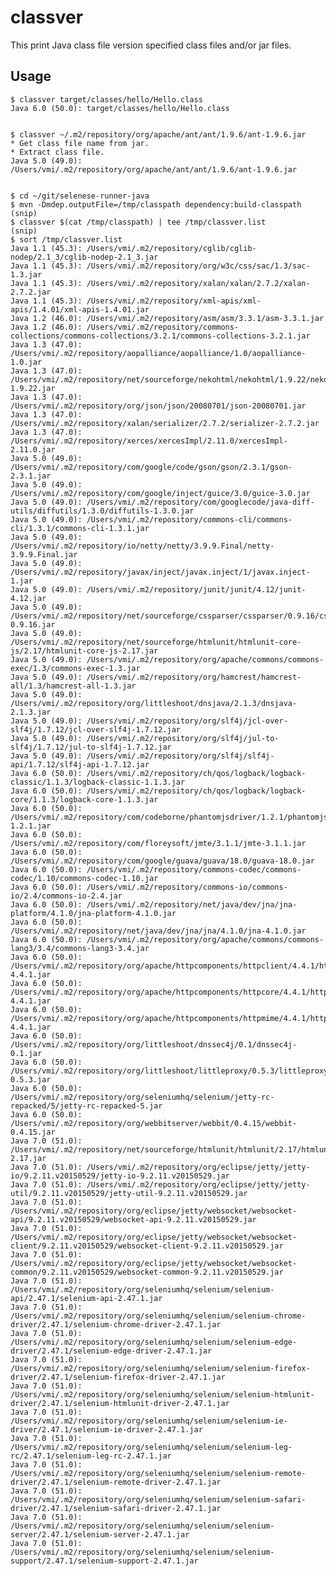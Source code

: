 classver
========

This print Java class file version specified class files and/or jar files.

Usage
-----

    $ classver target/classes/hello/Hello.class
    Java 6.0 (50.0): target/classes/hello/Hello.class


    $ classver ~/.m2/repository/org/apache/ant/ant/1.9.6/ant-1.9.6.jar
    * Get class file name from jar.
    * Extract class file.
    Java 5.0 (49.0): /Users/vmi/.m2/repository/org/apache/ant/ant/1.9.6/ant-1.9.6.jar


    $ cd ~/git/selenese-runner-java
    $ mvn -Dmdep.outputFile=/tmp/classpath dependency:build-classpath
    (snip)
    $ classver $(cat /tmp/classpath) | tee /tmp/classver.list
    (snip)
    $ sort /tmp/classver.list
    Java 1.1 (45.3): /Users/vmi/.m2/repository/cglib/cglib-nodep/2.1_3/cglib-nodep-2.1_3.jar
    Java 1.1 (45.3): /Users/vmi/.m2/repository/org/w3c/css/sac/1.3/sac-1.3.jar
    Java 1.1 (45.3): /Users/vmi/.m2/repository/xalan/xalan/2.7.2/xalan-2.7.2.jar
    Java 1.1 (45.3): /Users/vmi/.m2/repository/xml-apis/xml-apis/1.4.01/xml-apis-1.4.01.jar
    Java 1.2 (46.0): /Users/vmi/.m2/repository/asm/asm/3.3.1/asm-3.3.1.jar
    Java 1.2 (46.0): /Users/vmi/.m2/repository/commons-collections/commons-collections/3.2.1/commons-collections-3.2.1.jar
    Java 1.3 (47.0): /Users/vmi/.m2/repository/aopalliance/aopalliance/1.0/aopalliance-1.0.jar
    Java 1.3 (47.0): /Users/vmi/.m2/repository/net/sourceforge/nekohtml/nekohtml/1.9.22/nekohtml-1.9.22.jar
    Java 1.3 (47.0): /Users/vmi/.m2/repository/org/json/json/20080701/json-20080701.jar
    Java 1.3 (47.0): /Users/vmi/.m2/repository/xalan/serializer/2.7.2/serializer-2.7.2.jar
    Java 1.3 (47.0): /Users/vmi/.m2/repository/xerces/xercesImpl/2.11.0/xercesImpl-2.11.0.jar
    Java 5.0 (49.0): /Users/vmi/.m2/repository/com/google/code/gson/gson/2.3.1/gson-2.3.1.jar
    Java 5.0 (49.0): /Users/vmi/.m2/repository/com/google/inject/guice/3.0/guice-3.0.jar
    Java 5.0 (49.0): /Users/vmi/.m2/repository/com/googlecode/java-diff-utils/diffutils/1.3.0/diffutils-1.3.0.jar
    Java 5.0 (49.0): /Users/vmi/.m2/repository/commons-cli/commons-cli/1.3.1/commons-cli-1.3.1.jar
    Java 5.0 (49.0): /Users/vmi/.m2/repository/io/netty/netty/3.9.9.Final/netty-3.9.9.Final.jar
    Java 5.0 (49.0): /Users/vmi/.m2/repository/javax/inject/javax.inject/1/javax.inject-1.jar
    Java 5.0 (49.0): /Users/vmi/.m2/repository/junit/junit/4.12/junit-4.12.jar
    Java 5.0 (49.0): /Users/vmi/.m2/repository/net/sourceforge/cssparser/cssparser/0.9.16/cssparser-0.9.16.jar
    Java 5.0 (49.0): /Users/vmi/.m2/repository/net/sourceforge/htmlunit/htmlunit-core-js/2.17/htmlunit-core-js-2.17.jar
    Java 5.0 (49.0): /Users/vmi/.m2/repository/org/apache/commons/commons-exec/1.3/commons-exec-1.3.jar
    Java 5.0 (49.0): /Users/vmi/.m2/repository/org/hamcrest/hamcrest-all/1.3/hamcrest-all-1.3.jar
    Java 5.0 (49.0): /Users/vmi/.m2/repository/org/littleshoot/dnsjava/2.1.3/dnsjava-2.1.3.jar
    Java 5.0 (49.0): /Users/vmi/.m2/repository/org/slf4j/jcl-over-slf4j/1.7.12/jcl-over-slf4j-1.7.12.jar
    Java 5.0 (49.0): /Users/vmi/.m2/repository/org/slf4j/jul-to-slf4j/1.7.12/jul-to-slf4j-1.7.12.jar
    Java 5.0 (49.0): /Users/vmi/.m2/repository/org/slf4j/slf4j-api/1.7.12/slf4j-api-1.7.12.jar
    Java 6.0 (50.0): /Users/vmi/.m2/repository/ch/qos/logback/logback-classic/1.1.3/logback-classic-1.1.3.jar
    Java 6.0 (50.0): /Users/vmi/.m2/repository/ch/qos/logback/logback-core/1.1.3/logback-core-1.1.3.jar
    Java 6.0 (50.0): /Users/vmi/.m2/repository/com/codeborne/phantomjsdriver/1.2.1/phantomjsdriver-1.2.1.jar
    Java 6.0 (50.0): /Users/vmi/.m2/repository/com/floreysoft/jmte/3.1.1/jmte-3.1.1.jar
    Java 6.0 (50.0): /Users/vmi/.m2/repository/com/google/guava/guava/18.0/guava-18.0.jar
    Java 6.0 (50.0): /Users/vmi/.m2/repository/commons-codec/commons-codec/1.10/commons-codec-1.10.jar
    Java 6.0 (50.0): /Users/vmi/.m2/repository/commons-io/commons-io/2.4/commons-io-2.4.jar
    Java 6.0 (50.0): /Users/vmi/.m2/repository/net/java/dev/jna/jna-platform/4.1.0/jna-platform-4.1.0.jar
    Java 6.0 (50.0): /Users/vmi/.m2/repository/net/java/dev/jna/jna/4.1.0/jna-4.1.0.jar
    Java 6.0 (50.0): /Users/vmi/.m2/repository/org/apache/commons/commons-lang3/3.4/commons-lang3-3.4.jar
    Java 6.0 (50.0): /Users/vmi/.m2/repository/org/apache/httpcomponents/httpclient/4.4.1/httpclient-4.4.1.jar
    Java 6.0 (50.0): /Users/vmi/.m2/repository/org/apache/httpcomponents/httpcore/4.4.1/httpcore-4.4.1.jar
    Java 6.0 (50.0): /Users/vmi/.m2/repository/org/apache/httpcomponents/httpmime/4.4.1/httpmime-4.4.1.jar
    Java 6.0 (50.0): /Users/vmi/.m2/repository/org/littleshoot/dnssec4j/0.1/dnssec4j-0.1.jar
    Java 6.0 (50.0): /Users/vmi/.m2/repository/org/littleshoot/littleproxy/0.5.3/littleproxy-0.5.3.jar
    Java 6.0 (50.0): /Users/vmi/.m2/repository/org/seleniumhq/selenium/jetty-rc-repacked/5/jetty-rc-repacked-5.jar
    Java 6.0 (50.0): /Users/vmi/.m2/repository/org/webbitserver/webbit/0.4.15/webbit-0.4.15.jar
    Java 7.0 (51.0): /Users/vmi/.m2/repository/net/sourceforge/htmlunit/htmlunit/2.17/htmlunit-2.17.jar
    Java 7.0 (51.0): /Users/vmi/.m2/repository/org/eclipse/jetty/jetty-io/9.2.11.v20150529/jetty-io-9.2.11.v20150529.jar
    Java 7.0 (51.0): /Users/vmi/.m2/repository/org/eclipse/jetty/jetty-util/9.2.11.v20150529/jetty-util-9.2.11.v20150529.jar
    Java 7.0 (51.0): /Users/vmi/.m2/repository/org/eclipse/jetty/websocket/websocket-api/9.2.11.v20150529/websocket-api-9.2.11.v20150529.jar
    Java 7.0 (51.0): /Users/vmi/.m2/repository/org/eclipse/jetty/websocket/websocket-client/9.2.11.v20150529/websocket-client-9.2.11.v20150529.jar
    Java 7.0 (51.0): /Users/vmi/.m2/repository/org/eclipse/jetty/websocket/websocket-common/9.2.11.v20150529/websocket-common-9.2.11.v20150529.jar
    Java 7.0 (51.0): /Users/vmi/.m2/repository/org/seleniumhq/selenium/selenium-api/2.47.1/selenium-api-2.47.1.jar
    Java 7.0 (51.0): /Users/vmi/.m2/repository/org/seleniumhq/selenium/selenium-chrome-driver/2.47.1/selenium-chrome-driver-2.47.1.jar
    Java 7.0 (51.0): /Users/vmi/.m2/repository/org/seleniumhq/selenium/selenium-edge-driver/2.47.1/selenium-edge-driver-2.47.1.jar
    Java 7.0 (51.0): /Users/vmi/.m2/repository/org/seleniumhq/selenium/selenium-firefox-driver/2.47.1/selenium-firefox-driver-2.47.1.jar
    Java 7.0 (51.0): /Users/vmi/.m2/repository/org/seleniumhq/selenium/selenium-htmlunit-driver/2.47.1/selenium-htmlunit-driver-2.47.1.jar
    Java 7.0 (51.0): /Users/vmi/.m2/repository/org/seleniumhq/selenium/selenium-ie-driver/2.47.1/selenium-ie-driver-2.47.1.jar
    Java 7.0 (51.0): /Users/vmi/.m2/repository/org/seleniumhq/selenium/selenium-leg-rc/2.47.1/selenium-leg-rc-2.47.1.jar
    Java 7.0 (51.0): /Users/vmi/.m2/repository/org/seleniumhq/selenium/selenium-remote-driver/2.47.1/selenium-remote-driver-2.47.1.jar
    Java 7.0 (51.0): /Users/vmi/.m2/repository/org/seleniumhq/selenium/selenium-safari-driver/2.47.1/selenium-safari-driver-2.47.1.jar
    Java 7.0 (51.0): /Users/vmi/.m2/repository/org/seleniumhq/selenium/selenium-server/2.47.1/selenium-server-2.47.1.jar
    Java 7.0 (51.0): /Users/vmi/.m2/repository/org/seleniumhq/selenium/selenium-support/2.47.1/selenium-support-2.47.1.jar
